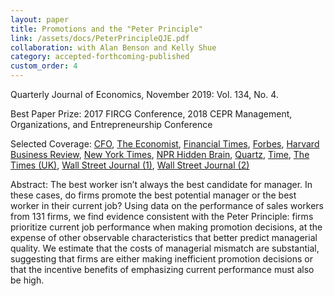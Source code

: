 ```yaml
---
layout: paper
title: Promotions and the "Peter Principle"
link: /assets/docs/PeterPrincipleQJE.pdf
collaboration: with Alan Benson and Kelly Shue
category: accepted-forthcoming-published
custom_order: 4
---
```


<div>
  <div class="text-teal-600 text-base mb-2">
    <p><span class="italic">Quarterly Journal of Economics</span>, November 2019: Vol. 134, No. 4.</p>
    <p>Best Paper Prize: <span class="italic">2017 FIRCG Conference, 2018 CEPR Management, Organizations, and Entrepreneurship Conference</span></p>
    <p>Selected Coverage:
      <a href="http://ww2.cfo.com/human-capital-management/2018/02/be-wary-of-promoting-top-sales-managers/" class="italic">CFO</a>,
      <a href="https://www.economist.com/business/2019/06/16/the-promotion-curse" class="italic">The Economist</a>,
      <a href="https://www.ft.com/content/6160d980-8a92-11e8-bf9e-8771d5404543" class="italic">Financial Times</a>,
      <a href="https://www.forbes.com/sites/roddwagner/2018/04/10/new-evidence-the-peter-principle-is-real-and-what-to-do-about-it/#7ea76df91809" class="italic">Forbes</a>,
      <a href="https://hbr.org/2018/03/research-do-people-really-get-promoted-to-their-level-of-incompetence" class="italic">Harvard Business Review</a>,
      <a href="https://www.nytimes.com/2018/10/26/business/youve-become-rich-that-doesnt-mean-youre-great-at-everything.html" class="italic">New York Times</a>,
      <a href="https://www.npr.org/2018/04/03/599077775/social-science-researchers-examine-the-peter-principle" class="italic">NPR Hidden Brain</a>,
      <a href="https://work.qz.com/1212556/your-hotshot-coworker-would-be-a-terrible-boss-and-research-proves-it/" class="italic">Quartz</a>,
      <a href="http://time.com/money/5168244/bad-bosses-explained/?xid=homepage" class="italic">Time</a>,
      <a href="https://www.thetimes.co.uk/article/why-top-dogs-might-baulk-at-the-lead-02vc83t7x" class="italic">The Times (UK)</a>,
      <a href="https://www.wsj.com/articles/the-curse-of-the-superstar-boss-1540008001" class="italic">Wall Street Journal (1)</a>,
      <a href="https://www.wsj.com/articles/the-biggest-mistakes-companies-make-with-hiring-11550763917" class="italic">Wall Street Journal (2)</a>
    </p>
  </div>
  <p><span class="font-medium">Abstract: </span>
    The best worker isn’t always the best candidate for manager. In these cases, do firms promote the best potential manager or the best worker in their current job? Using data on the performance of sales workers from 131 firms, we find evidence consistent with the Peter Principle: firms prioritize current job performance when making promotion decisions, at the expense of other observable characteristics that better predict managerial quality. We estimate that the costs of managerial mismatch are substantial, suggesting that firms are either making inefficient promotion decisions or that the incentive benefits of emphasizing current performance must also be high.
  </p>
</div>
